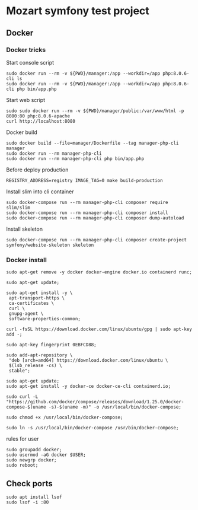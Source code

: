 # Mozart symfony test project

## Docker

### Docker tricks

Start console script
```
sudo docker run --rm -v ${PWD}/manager:/app --workdir=/app php:8.0.6-cli ls
sudo docker run --rm -v ${PWD}/manager:/app --workdir=/app php:8.0.6-cli php bin/app.php
```

Start web script
```
sudo sudo docker run --rm -v ${PWD}/manager/public:/var/www/html -p 8080:80 php:8.0.6-apache
curl http://localhost:8080
```

Docker build
```
sudo docker build --file=manager/Dockerfile --tag manager-php-cli manager
sudo docker run --rm manager-php-cli
sudo docker run --rm manager-php-cli php bin/app.php
```

Before deploy production
```
REGISTRY_ADDRESS=registry IMAGE_TAG=0 make build-production
```

Install slim into cli container
```
sudo docker-compose run --rm manager-php-cli composer require slim/slim
sudo docker-compose run --rm manager-php-cli composer install
sudo docker-compose run --rm manager-php-cli composer dump-autoload
```

Install skeleton
```
sudo docker-compose run --rm manager-php-cli composer create-project symfony/website-skeleton skeleton
```

### Docker install
```sudo apt-get remove -y docker docker-engine docker.io containerd runc;```

```sudo apt-get update;```

```
sudo apt-get install -y \
 apt-transport-https \
 ca-certificates \
 curl \
 gnupg-agent \
 software-properties-common;
```
 
```
curl -fsSL https://download.docker.com/linux/ubuntu/gpg | sudo apt-key add -;
```
```
sudo apt-key fingerprint 0EBFCD88;
```

```
sudo add-apt-repository \
 "deb [arch=amd64] https://download.docker.com/linux/ubuntu \
 $(lsb_release -cs) \
 stable";
```

``` 
sudo apt-get update;
sudo apt-get install -y docker-ce docker-ce-cli containerd.io;
```

```
sudo curl -L "https://github.com/docker/compose/releases/download/1.25.0/docker-compose-$(uname -s)-$(uname -m)" -o /usr/local/bin/docker-compose;
```
```
sudo chmod +x /usr/local/bin/docker-compose;
```
```
sudo ln -s /usr/local/bin/docker-compose /usr/bin/docker-compose;
```

rules for user
```
sudo groupadd docker;
sudo usermod -aG docker $USER;
sudo newgrp docker;
sudo reboot;
```


## Check ports
```
sudo apt install lsof
sudo lsof -i :80
```

